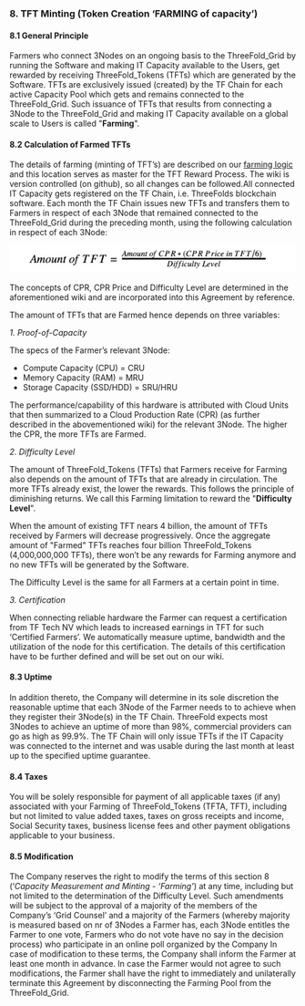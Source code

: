 ### 8. TFT Minting (Token Creation ‘FARMING of capacity’)

#### 8.1 General Principle

Farmers who connect 3Nodes on an ongoing basis to the ThreeFold_Grid by running the Software and making IT Capacity available to the Users, get rewarded by receiving ThreeFold_Tokens (TFTs) which are generated by the Software. TFTs are exclusively issued (created) by the TF Chain for each active Capacity Pool which gets and remains connected to the ThreeFold_Grid. Such issuance of TFTs that results from connecting a 3Node to the ThreeFold_Grid and making IT Capacity available on a global scale to Users is called "**Farming**".

#### 8.2 Calculation of Farmed TFTs

The details of farming (minting of TFT’s) are described on our [farming logic](tfgrid:farming_reward) and this location serves as master for the TFT Reward Process. The wiki is version controlled (on github), so all changes can be followed.All connected IT Capacity gets registered on the TF Chain, i.e. ThreeFolds blockchain software. Each month the TF Chain issues new TFTs and transfers them to Farmers in respect of each 3Node that remained connected to the ThreeFold_Grid during the preceding month, using the following calculation in respect of each 3Node:

![farmer_tcs_minting_equation](img/farmer_tcs_minting_equation.jpg)

The concepts of CPR, CPR Price and Difficulty Level are determined in the aforementioned wiki and are incorporated into this Agreement by reference.

The amount of TFTs that are Farmed hence depends on three variables:

_1. Proof-of-Capacity_

The specs of the Farmer’s relevant 3Node:

- Compute Capacity (CPU) = CRU
- Memory Capacity (RAM) = MRU
- Storage Capacity (SSD/HDD) = SRU/HRU

The performance/capability of this hardware is attributed with Cloud Units that then summarized to a Cloud Production Rate (CPR) (as further described in the abovementioned wiki) for the relevant 3Node. The higher the CPR, the more TFTs are Farmed.

_2. Difficulty Level_

The amount of ThreeFold_Tokens (TFTs) that Farmers receive for Farming also depends on the amount of TFTs that are already in circulation. The more TFTs already exist, the lower the rewards. This follows the principle of diminishing returns. We call this Farming limitation to reward the "**Difficulty Level**".

When the amount of existing TFT nears 4 billion, the amount of TFTs received by Farmers will decrease progressively. Once the aggregate amount of "Farmed" TFTs reaches four billion ThreeFold_Tokens (4,000,000,000 TFTs), there won’t be any rewards for Farming anymore and no new TFTs will be generated by the Software.

The Difficulty Level is the same for all Farmers at a certain point in time.

_3. Certification_

When connecting reliable hardware the Farmer can request a certification from TF Tech NV which leads to increased earnings in TFT for such ‘Certified Farmers’. We automatically measure uptime, bandwidth and the utilization of the node for this certification. The details of this certification have to be further defined and will be set out on our wiki.

#### 8.3 Uptime

In addition thereto, the Company will determine in its sole discretion the reasonable uptime that each 3Node of the Farmer needs to to achieve when they register their 3Node(s) in the TF Chain. ThreeFold expects most 3Nodes to achieve an uptime of more than 98%, commercial providers can go as high as 99.9%. The TF Chain will only issue TFTs if the IT Capacity was connected to the internet and was usable during the last month at least up to the specified uptime guarantee.

#### 8.4 Taxes

You will be solely responsible for payment of all applicable taxes (if any) associated with your Farming of ThreeFold_Tokens (TFTA, TFT), including but not limited to value added taxes, taxes on gross receipts and income, Social Security taxes, business license fees and other payment obligations applicable to your business.

#### 8.5 Modification

The Company reserves the right to modify the terms of this section 8 (‘_Capacity Measurement and Minting - ‘Farming’_) at any time, including but not limited to the determination of the Difficulty Level. Such amendments will be subject to the approval of a majority of the members of the Company’s ‘Grid Counsel’ and a majority of the Farmers (whereby majority is measured based on nr of 3Nodes a Farmer has, each 3Node entitles the Farmer to one vote, Farmers who do not vote have no say in the decision process) who participate in an online poll organized by the Company In case of modification to these terms, the Company shall inform the Farmer at least one month in advance. In case the Farmer would not agree to such modifications, the Farmer shall have the right to immediately and unilaterally terminate this Agreement by disconnecting the Farming Pool from the ThreeFold_Grid.